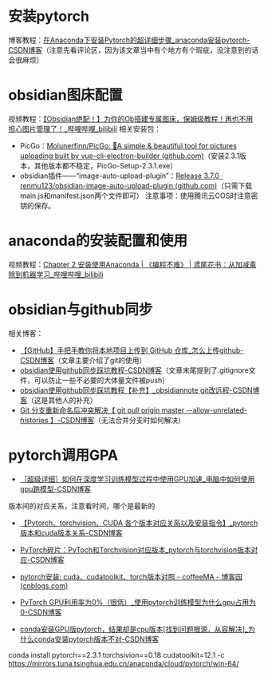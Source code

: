 # 安装pytorch
博客教程：[在Anaconda下安装Pytorch的超详细步骤_anaconda安装pytorch-CSDN博客](https://blog.csdn.net/qq_45281807/article/details/112442423)（注意先看评论区，因为该文章当中有个地方有个瑕疵，没注意到的话会很麻烦）

# obsidian图床配置
视频教程：[【Obsidian绝配！】为你的Ob搭建专属图床，保姆级教程！再也不用担心图片管理了！_哔哩哔哩_bilibili](https://www.bilibili.com/video/BV1pB4y1n7gM/?spm_id_from=333.337.search-card.all.click&vd_source=327f3e87e497fe83b3515199232efd15)
相关安装包：
* PicGo：[Molunerfinn/PicGo: :rocket:A simple & beautiful tool for pictures uploading built by vue-cli-electron-builder (github.com)](https://github.com/Molunerfinn/PicGo/releases/tag/v2.3.1)（安装2.3.1版本，其他版本都不稳定，PicGo-Setup-2.3.1.exe）
* obsidian插件——“image-auto-upload-plugin”：[Release 3.7.0 · renmu123/obsidian-image-auto-upload-plugin (github.com)](https://github.com/renmu123/obsidian-image-auto-upload-plugin/releases/tag/3.7.0)（只需下载main.js和manifest.json两个文件即可）
注意事项：使用腾讯云COS时注意密钥的保存。

# anaconda的安装配置和使用
视频教程：[Chapter 2 安装使用Anaconda | 《编程不难》 | 鸢尾花书：从加减乘除到机器学习_哔哩哔哩_bilibili](https://www.bilibili.com/video/BV1fC411h7ya/?spm_id_from=333.999.0.0&vd_source=327f3e87e497fe83b3515199232efd15)

# obsidian与github同步
相关博客：
* [【GitHub】手把手教你将本地项目上传到 GitHub 仓库_怎么上传github-CSDN博客](https://blog.csdn.net/nanzhou520/article/details/135796134)（文章主要介绍了git的使用）
* [obsidian使用github同步踩坑教程-CSDN博客](https://blog.csdn.net/pythondh1/article/details/134242400)（文章末尾提到了.gitignore文件，可以防止一些不必要的大体量文件被push）
* [obsidian使用github同步踩坑教程【补充】_obsidiannote git改远程-CSDN博客](https://blog.csdn.net/m0_46392159/article/details/141997315)（这是其他人的补充）
* [Git 分支重新命名后冲突解决【 git pull origin master --allow-unrelated-histories 】-CSDN博客](https://blog.csdn.net/song_bin/article/details/113888838)（无法合并分支时如何解决）

# pytorch调用GPA

* [［超级详细］如何在深度学习训练模型过程中使用GPU加速_电脑中如何使用gpu跑模型-CSDN博客](https://blog.csdn.net/qq_52730883/article/details/130650143#:~:text=%E5%89%8D%E8%A8%80.%20%E5%9C%A8%20%E6%B7%B1%E5%BA%A6%E5%AD%A6%E4%B9%A0)

版本间的对应关系，注意看时间，哪个是最新的
* [【Pytorch、torchvision、CUDA 各个版本对应关系以及安装指令】_pytorch版本和cuda版本关系-CSDN博客](https://blog.csdn.net/crist_meng/article/details/136425444)
* [PyTorch碎片：PyToch和Torchvision对应版本_pytorch与torchvision版本对应-CSDN博客](https://blog.csdn.net/jorg_zhao/article/details/106883420)
* [pytorch安装: cuda、cudatoolkit、torch版本对照 - coffeeMA - 博客园 (cnblogs.com)](https://www.cnblogs.com/jacexu016/p/18409959#:~:text=%E5%8F%AF%E4%BB%A5%E9%80%9A%E8%BF%87%20nvidi)

* [PyTorch GPU利用率为0%（很低）_使用pytorch训练模型为什么gpu占用为0-CSDN博客](https://blog.csdn.net/qq_45831414/article/details/135556280)
* [conda安装GPU版pytorch，结果却是cpu版本[找到问题根源，从容解决]_为什么conda安装pytorch版本不对-CSDN博客](https://blog.csdn.net/u013468614/article/details/125910538#:~:text=%E6%9C%AC%E6%96%87%E8%AF%A6%E7%BB%86%E5%88%86%E6%9E%90%E4%BA%86con)


conda install pytorch==2.3.1 torchsivion==0.18 cudatoolkit=12.1 -c https://mirrors.tuna.tsinghua.edu.cn/anaconda/cloud/pytorch/win-64/